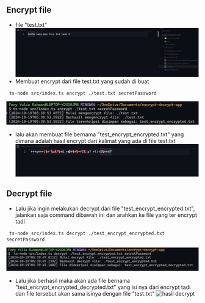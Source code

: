 ## Encrypt file

- file "test.txt"
  ![test file](img/test.png)
- Membuat encrypt dari file test.txt yang sudah di buat

```
 ts-node src/index.ts encrypt ./test.txt secretPassword
```

![encrypt](img/encrypt.png)

- lalu akan membuat file bernama "test_encrypt_encrypted.txt" yang dimana adalah hasil encrypt dari kalimat yang ada di file test.txt
  ![hasil encrypt](img/hasil_encrypt.png)

## Decrypt file

- Lalu jika ingin melakukan decrypt dari file "test_encrypt_encrypted.txt", jalankan saja command dibawah ini dan arahkan ke file yang ter encrypt tadi

```
 ts-node src/index.ts decrypt ./test_encrypt_encrypted.txt secretPassword
```

![decrypt](img/decrypt.png)

- Lalu jika berhasil maka akan ada file bernama "test_encrypt_encrypted_decrypted.txt" yang isi nya dari encrypt tadi dan file tersebut akan sama isinya dengan file "test.txt"
  ![hasil decrypt](img/hasil_decrypt.png.png)
